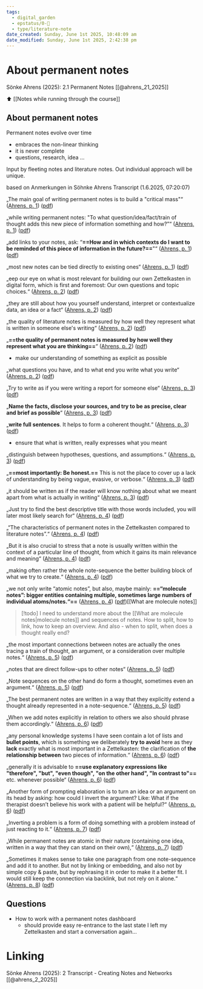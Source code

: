 ```yaml
---
tags:
  - digital_garden
  - epstatus/0-🌰
  - type/literature-note
date_created: Sunday, June 1st 2025, 10:48:09 am
date_modified: Sunday, June 1st 2025, 2:42:38 pm
---
```

# About permanent notes

Sönke Ahrens (2025): 2.1 Permanent Notes [[@ahrens_21_2025]]

⬆ [[Notes while running through the course]]
## About permanent notes
Permanent notes evolve over time
- embraces the non-linear thinking
- it is never complete
- questions, research, idea ...

Input by fleeting notes and literature notes.
Out individual approach will be unique. 

based on Anmerkungen  in Söhnke Ahrens Transcript
(1.6.2025, 07:20:07)

„The main goal of writing permanent notes is to build a "critical mass"“ ([Ahrens, p. 1](zotero://select/library/items/ZSUB2Y5K)) ([pdf](zotero://open-pdf/library/items/HPX6TZVK?page=1&annotation=8J7T67IG))

„while writing permanent notes: "To what question/idea/fact/train of thought adds this new piece of information something and how?”“ ([Ahrens, p. 1](zotero://select/library/items/ZSUB2Y5K)) ([pdf](zotero://open-pdf/library/items/HPX6TZVK?page=1&annotation=Y6WF737A))

„add links to your notes, ask: “**==How and in which contexts do I want to be reminded of this piece of information in the future?==**"“ ([Ahrens, p. 1](zotero://select/library/items/ZSUB2Y5K)) ([pdf](zotero://open-pdf/library/items/HPX6TZVK?page=1&annotation=2KZB4GP4))

„most new notes can be tied directly to existing ones“ ([Ahrens, p. 1](zotero://select/library/items/ZSUB2Y5K)) ([pdf](zotero://open-pdf/library/items/HPX6TZVK?page=1&annotation=VZ4XVX3W))

„eep our eye on what is most relevant for building our own Zettelkasten in digital form, which is first and foremost: Our own questions and topic choices.“ ([Ahrens, p. 2](zotero://select/library/items/ZSUB2Y5K)) ([pdf](zotero://open-pdf/library/items/HPX6TZVK?page=2&annotation=PVLZGUUL))

„they are still about how you yourself understand, interpret or contextualize data, an idea or a fact“ ([Ahrens, p. 2](zotero://select/library/items/ZSUB2Y5K)) ([pdf](zotero://open-pdf/library/items/HPX6TZVK?page=2&annotation=CJ8YSB7D))

„the quality of literature notes is measured by how well they represent what is written in someone else's writing“ ([Ahrens, p. 2](zotero://select/library/items/ZSUB2Y5K)) ([pdf](zotero://open-pdf/library/items/HPX6TZVK?page=2&annotation=HM65YECB))

„**==the quality of permanent notes is measured by how well they represent what you are thinking==**“ ([Ahrens, p. 2](zotero://select/library/items/ZSUB2Y5K)) ([pdf](zotero://open-pdf/library/items/HPX6TZVK?page=2&annotation=28RDIXEB))
- make our understanding of something as explicit as possible

„what questions you have, and to what end you write what you write“ ([Ahrens, p. 2](zotero://select/library/items/ZSUB2Y5K)) ([pdf](zotero://open-pdf/library/items/HPX6TZVK?page=2&annotation=KSNI4ZRJ))

„Try to write as if you were writing a report for someone else“ ([Ahrens, p. 3](zotero://select/library/items/ZSUB2Y5K)) ([pdf](zotero://open-pdf/library/items/HPX6TZVK?page=3&annotation=8QCCRMFQ))

„**Name the facts, disclose your sources, and try to be as precise, clear and brief as possible**“ ([Ahrens, p. 3](zotero://select/library/items/ZSUB2Y5K)) ([pdf](zotero://open-pdf/library/items/HPX6TZVK?page=3&annotation=E386FJCU))

„**write full sentences**. It helps to form a coherent thought.“ ([Ahrens, p. 3](zotero://select/library/items/ZSUB2Y5K)) ([pdf](zotero://open-pdf/library/items/HPX6TZVK?page=3&annotation=CFLAQDZH))
- ensure that what is written, really expresses what you meant

„distinguish between hypotheses, questions, and assumptions.“ ([Ahrens, p. 3](zotero://select/library/items/ZSUB2Y5K)) ([pdf](zotero://open-pdf/library/items/HPX6TZVK?page=3&annotation=86AH3MCS))

„**==most importantly: Be honest.==** This is not the place to cover up a lack of understanding by being vague, evasive, or verbose.“ ([Ahrens, p. 3](zotero://select/library/items/ZSUB2Y5K)) ([pdf](zotero://open-pdf/library/items/HPX6TZVK?page=3&annotation=6YRIUHJF))

„it should be written as if the reader will know nothing about what we meant apart from what is actually in writing“ ([Ahrens, p. 3](zotero://select/library/items/ZSUB2Y5K)) ([pdf](zotero://open-pdf/library/items/HPX6TZVK?page=3&annotation=AASR3BKI))

„Just try to find the best descriptive title with those words included, you will later most likely search for“ ([Ahrens, p. 4](zotero://select/library/items/ZSUB2Y5K)) ([pdf](zotero://open-pdf/library/items/HPX6TZVK?page=4&annotation=MS87JD7S))

„“The characteristics of permanent notes in the Zettelkasten compared to literature notes”.“ ([Ahrens, p. 4](zotero://select/library/items/ZSUB2Y5K)) ([pdf](zotero://open-pdf/library/items/HPX6TZVK?page=4&annotation=R4D4FGYN))

„But it is also crucial to stress that a note is usually written within the context of a particular line of thought, from which it gains its main relevance and meaning“ ([Ahrens, p. 4](zotero://select/library/items/ZSUB2Y5K)) ([pdf](zotero://open-pdf/library/items/HPX6TZVK?page=4&annotation=LQPQVI8S))

„making often rather the whole note-sequence the better building block of what we try to create.“ ([Ahrens, p. 4](zotero://select/library/items/ZSUB2Y5K)) ([pdf](zotero://open-pdf/library/items/HPX6TZVK?page=4&annotation=INAVQ7FB))

„we not only write “atomic notes”, but also, maybe mainly: **==“molecule notes”: bigger entities containing multiple, sometimes large numbers of individual atoms/notes.“==** ([Ahrens, p. 4](zotero://select/library/items/ZSUB2Y5K)) ([pdf](zotero://open-pdf/library/items/HPX6TZVK?page=4&annotation=DUF2LHWC))[[What are molecule notes]]

> [!todo]
> I need to understand more about the [[What are molecule notes|molecule notes]] and sequences of notes. How to split, how to link, how to keep an overview. And also - when to split, when does a thought really end?

„the most important connections between notes are actually the ones tracing a train of thought, an argument, or a consideration over multiple notes.“ ([Ahrens, p. 5](zotero://select/library/items/ZSUB2Y5K)) ([pdf](zotero://open-pdf/library/items/HPX6TZVK?page=5&annotation=JYVPZUBK))

„notes that are direct follow-ups to other notes“ ([Ahrens, p. 5](zotero://select/library/items/ZSUB2Y5K)) ([pdf](zotero://open-pdf/library/items/HPX6TZVK?page=5&annotation=JWKT74C9))

„Note sequences on the other hand do form a thought, sometimes even an argument.“ ([Ahrens, p. 5](zotero://select/library/items/ZSUB2Y5K)) ([pdf](zotero://open-pdf/library/items/HPX6TZVK?page=5&annotation=BVRV86S3))

„The best permanent notes are written in a way that they explicitly extend a thought already represented in a note-sequence.“ ([Ahrens, p. 5](zotero://select/library/items/ZSUB2Y5K)) ([pdf](zotero://open-pdf/library/items/HPX6TZVK?page=5&annotation=SPK3ZJSG))

„When we add notes explicitly in relation to others we also should phrase them accordingly.“ ([Ahrens, p. 6](zotero://select/library/items/ZSUB2Y5K)) ([pdf](zotero://open-pdf/library/items/HPX6TZVK?page=6&annotation=IMG735K7))

„any personal knowledge systems I have seen contain a lot of lists and **bullet points**, which is something we deliberately **try to avoid** here as they **lack** exactly what is most important in a Zettelkasten: the clarification of **the relationship between** two pieces of information.“ ([Ahrens, p. 6](zotero://select/library/items/ZSUB2Y5K)) ([pdf](zotero://open-pdf/library/items/HPX6TZVK?page=6&annotation=YAATBREG))

„generally it is advisable to **==use explanatory expressions like "therefore", "but", "even though", "on the other hand", "In contrast to"==** etc. whenever possible“ ([Ahrens, p. 6](zotero://select/library/items/ZSUB2Y5K)) ([pdf](zotero://open-pdf/library/items/HPX6TZVK?page=6&annotation=A6NSVAJ6))

„Another form of prompting elaboration is to turn an idea or an argument on its head by asking: how could I invert the argument? Like: What if the therapist doesn’t believe his work with a patient will be helpful?“ ([Ahrens, p. 6](zotero://select/library/items/ZSUB2Y5K)) ([pdf](zotero://open-pdf/library/items/HPX6TZVK?page=6&annotation=HT3FKTMK))

„Inverting a problem is a form of doing something with a problem instead of just reacting to it.“ ([Ahrens, p. 7](zotero://select/library/items/ZSUB2Y5K)) ([pdf](zotero://open-pdf/library/items/HPX6TZVK?page=7&annotation=IQ8XGIP2))

„While permanent notes are atomic in their nature (containing one idea, written in a way that they can stand on their own),“ ([Ahrens, p. 7](zotero://select/library/items/ZSUB2Y5K)) ([pdf](zotero://open-pdf/library/items/HPX6TZVK?page=7&annotation=42WLXXQX))

„Sometimes it makes sense to take one paragraph from one note-sequence and add it to another. But not by linking or embedding, and also not by simple copy & paste, but by rephrasing it in order to make it a better fit. I would still keep the connection via backlink, but not rely on it alone.“ ([Ahrens, p. 8](zotero://select/library/items/ZSUB2Y5K)) ([pdf](zotero://open-pdf/library/items/HPX6TZVK?page=8&annotation=ELVE4EFK))

## Questions
+ How to work with a permanent notes dashboard
	+ should provide easy re-entrance to the last state I left my Zettelkasten and start a conversation again...


# Linking
Sönke Ahrens (2025): 2 Transcript - Creating Notes and Networks [[@ahrens_2_2025]]